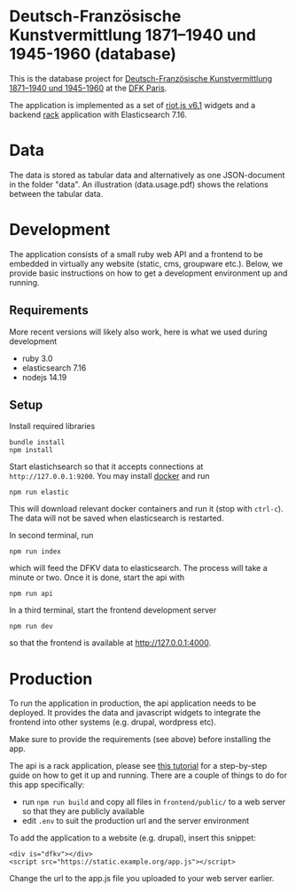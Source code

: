 # Deutsch-Französische Kunstvermittlung 1871–1940 und 1945-1960 (database)

This is the database project for 
[Deutsch-Französische Kunstvermittlung 1871–1940 und 1945-1960](https://dfk-paris.org/de/node/2391)
at the [DFK Paris](https://dfk-paris.org).

The application is implemented as a set of
[riot.js v6.1](https://riot.js.org/) widgets and a backend
[rack](https://rack.github.io) application with Elasticsearch 7.16.

# Data

The data is stored as tabular data and alternatively as one JSON-document in the folder "data". An illustration (data.usage.pdf) shows the relations between the tabular data.

# Development

The application consists of a small ruby web API and a frontend to be embedded
in virtually any website (static, cms, groupware etc.). Below, we provide
basic instructions on how to get a development environment up and running.

## Requirements

More recent versions will likely also work, here is what we used during
development

* ruby 3.0
* elasticsearch 7.16
* nodejs 14.19

## Setup

Install required libraries

    bundle install
    npm install

Start elastichsearch so that it accepts connections at `http://127.0.0.1:9200`.
You may install [docker](https://docker.com) and run

    npm run elastic

This will download relevant docker containers and run it (stop with `ctrl-c`).
The data will not be saved when elasticsearch is restarted.

In second terminal, run

    npm run index

which will feed the DFKV data to elasticsearch. The process will take a minute
or two. Once it is done, start the api with

    npm run api

In a third terminal, start the frontend development server

    npm run dev

so that the frontend is available at http://127.0.0.1:4000.

# Production

To run the application in production, the api application needs to be deployed.
It provides the data and javascript widgets to integrate the frontend into other
systems (e.g. drupal, wordpress etc).

Make sure to provide the requirements (see above) before installing the app.

The api is a rack application, please see
[this tutorial](https://wendig.io/2019/11/12/how-to-host-a-ruby-on-rails-app-with-apache.html)
for a step-by-step guide on how to get it up and running. There are a couple of
things to do for this app specifically:

* run `npm run build` and copy all files in `frontend/public/` to a web server
  so that they are publicly available
* edit `.env` to suit the production url and the server environment

To add the application to a website (e.g. drupal), insert this snippet:

    <div is="dfkv"></div>
    <script src="https://static.example.org/app.js"></script>

Change the url to the app.js file you uploaded to your web server earlier.
